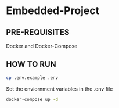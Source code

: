 # Embedded-Project

## PRE-REQUISITES
Docker and Docker-Compose

## HOW TO RUN

```bash
cp .env.example .env
```

Set the enviornment variables in the .env file

```bash
docker-compose up -d
```